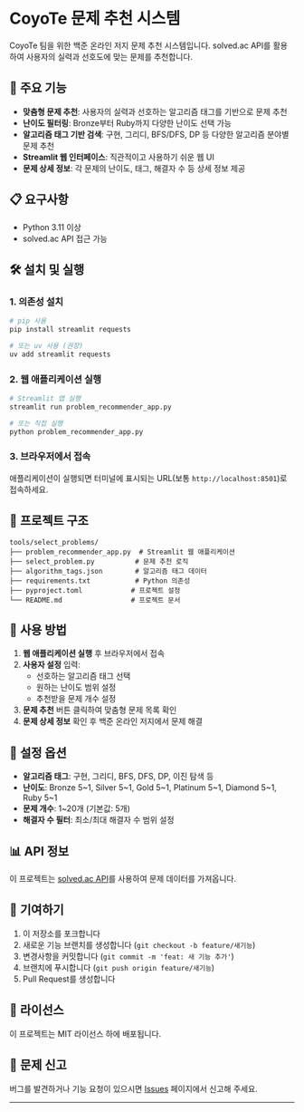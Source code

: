 # CoyoTe 문제 추천 시스템

CoyoTe 팀을 위한 백준 온라인 저지 문제 추천 시스템입니다. solved.ac API를 활용하여 사용자의 실력과 선호도에 맞는 문제를 추천합니다.

## 🚀 주요 기능

- **맞춤형 문제 추천**: 사용자의 실력과 선호하는 알고리즘 태그를 기반으로 문제 추천
- **난이도 필터링**: Bronze부터 Ruby까지 다양한 난이도 선택 가능
- **알고리즘 태그 기반 검색**: 구현, 그리디, BFS/DFS, DP 등 다양한 알고리즘 분야별 문제 추천
- **Streamlit 웹 인터페이스**: 직관적이고 사용하기 쉬운 웹 UI
- **문제 상세 정보**: 각 문제의 난이도, 태그, 해결자 수 등 상세 정보 제공

## 📋 요구사항

- Python 3.11 이상
- solved.ac API 접근 가능

## 🛠️ 설치 및 실행

### 1. 의존성 설치

```sh
# pip 사용
pip install streamlit requests

# 또는 uv 사용 (권장)
uv add streamlit requests
```

### 2. 웹 애플리케이션 실행 

```sh
# Streamlit 앱 실행
streamlit run problem_recommender_app.py

# 또는 직접 실행
python problem_recommender_app.py
```

### 3. 브라우저에서 접속

애플리케이션이 실행되면 터미널에 표시되는 URL(보통 `http://localhost:8501`)로 접속하세요.

## 📁 프로젝트 구조

```
tools/select_problems/
├── problem_recommender_app.py  # Streamlit 웹 애플리케이션
├── select_problem.py          # 문제 추천 로직
├── algorithm_tags.json        # 알고리즘 태그 데이터
├── requirements.txt           # Python 의존성
├── pyproject.toml            # 프로젝트 설정
└── README.md                 # 프로젝트 문서
```

## 🎯 사용 방법

1. **웹 애플리케이션 실행** 후 브라우저에서 접속
2. **사용자 설정** 입력:
   - 선호하는 알고리즘 태그 선택
   - 원하는 난이도 범위 설정
   - 추천받을 문제 개수 설정
3. **문제 추천** 버튼 클릭하여 맞춤형 문제 목록 확인
4. **문제 상세 정보** 확인 후 백준 온라인 저지에서 문제 해결

## 🔧 설정 옵션

- **알고리즘 태그**: 구현, 그리디, BFS, DFS, DP, 이진 탐색 등
- **난이도**: Bronze 5~1, Silver 5~1, Gold 5~1, Platinum 5~1, Diamond 5~1, Ruby 5~1
- **문제 개수**: 1~20개 (기본값: 5개)
- **해결자 수 필터**: 최소/최대 해결자 수 범위 설정

## 📊 API 정보

이 프로젝트는 [solved.ac API](https://solved.ac/api)를 사용하여 문제 데이터를 가져옵니다.

## 🤝 기여하기

1. 이 저장소를 포크합니다
2. 새로운 기능 브랜치를 생성합니다 (`git checkout -b feature/새기능`)
3. 변경사항을 커밋합니다 (`git commit -m 'feat: 새 기능 추가'`)
4. 브랜치에 푸시합니다 (`git push origin feature/새기능`)
5. Pull Request를 생성합니다

## 📝 라이선스

이 프로젝트는 MIT 라이선스 하에 배포됩니다.

## 🐛 문제 신고

버그를 발견하거나 기능 요청이 있으시면 [Issues](https://github.com/your-repo/issues) 페이지에서 신고해 주세요.

---